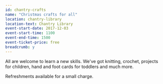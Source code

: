 ```yaml
---
id: chantry-crafts
name: "Christmas crafts for all"
location: chantry-library
location-text: Chantry Library
event-start-date: 2017-12-03
event-start-time: 1100
event-end-time: 1500
event-ticket-price: free
breadcrumb: y
---
```


All are welcome to learn a new skills. We've got knitting, crochet, projects for children, hand and foot cards for toddlers and much more.

Refreshments available for a small charge.

